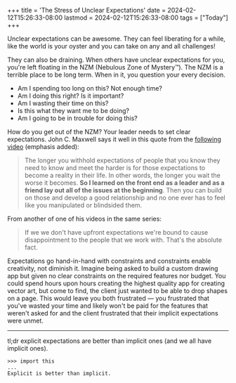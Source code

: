 +++
title = 'The Stress of Unclear Expectations'
date = 2024-02-12T15:26:33-08:00
lastmod = 2024-02-12T15:26:33-08:00
tags = ["Today"]
+++

Unclear expectations can be awesome. They can feel liberating for a while, like the world is your oyster and you can take on any and all challenges!

They can also be draining. When others have unclear expectations for you, you're left floating in the NZM (Nebulous Zone of Mystery:tm:). The NZM is a terrible place to be long term. When in it, you question your every decision.

- Am I spending too long on this? Not enough time?
- Am I doing this right? Is it important?
- Am I wasting their time on this?
- Is this what they want me to be doing?
- Am I going to be in trouble for doing this?

How do you get out of the NZM? Your leader needs to set clear expectations. John C. Maxwell says it well in this quote from the [following video](https://youtu.be/1Jcy3L0DSm8) (emphasis added):

> The longer you withhold expectations of people that you know they need to know and meet the harder is for those expectations to become a reality in their life. In other words, the longer you wait the worse it becomes. **So I learned on the front end as a leader and as a friend lay out all of the issues at the beginning**. Then you can build on those and develop a good relationship and no one ever has to feel like you manipulated or blindsided them.

From another of one of his videos in the same series:

> If we we don't have upfront expectations we're bound to cause disappointment to the people that we work with. That's the absolute fact.

Expectations go hand-in-hand with constraints and constraints enable creativity, not diminish it. Imagine being asked to build a custom drawing app but given no clear constraints on the required features nor budget. You could spend hours upon hours creating the highest quality app for creating vector art, but come to find, the client just wanted to be able to drop shapes on a page. This would leave you both frustrated — you frustrated that you've wasted your time and likely won't be paid for the features that weren't asked for and the client frustrated that their implicit expectations were unmet.

---

tl;dr explicit expectations are better than implicit ones (and we all have implicit ones).

```
>>> import this
...
Explicit is better than implicit.
``` 
